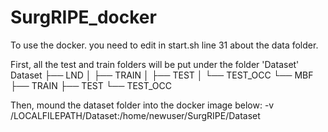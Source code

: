 # SurgRIPE_docker
To use the docker. you need to edit in start.sh line 31 about the data folder.

First, all the test and train folders will be put under the folder 'Dataset'
Dataset
├── LND
│   ├── TRAIN
│   ├── TEST
│   └── TEST_OCC
└── MBF
    ├── TRAIN
    ├── TEST
    └── TEST_OCC

Then, mound the dataset folder into the docker image below:
-v /LOCALFILEPATH/Dataset:/home/newuser/SurgRIPE/Dataset
